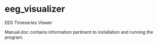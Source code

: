 # eeg_visualizer
EEG Timeseries Viewer 

Manual.doc contains information pertinent to installation and running the program.
